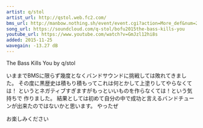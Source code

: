 ```yaml
---
artist: q/stol
artist_url: http://qstol.web.fc2.com/
bms_url: http://manbow.nothing.sh/event/event.cgi?action=More_def&num=232&event=104
song_url: https://soundcloud.com/q-stol/bofu2015the-bass-kills-you
youtube_url: https://www.youtube.com/watch?v=GmJzl12hi8s
added: 2015-11-25
wavegain: -13.27 dB
---
```


The Bass Kills You by q/stol

いままでBMSに限らず幾度となくバンドサウンドに挑戦しては敗れてきました。
その度に黒歴史は積もり積もってこれは何とかして上塗りしてやらなくては！
というとネガティブすぎますがもっといいものを作らなくては！という気持ちで
作りました。
結果としては初めて自分の中で成功と言えるバンドチューンが出来たのではないかと思います。
やったぜ

お楽しみください
